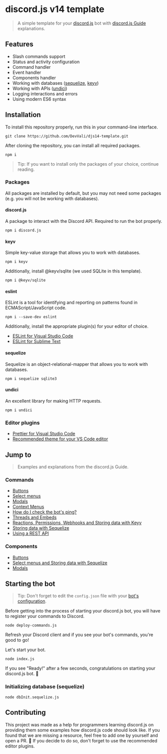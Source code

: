 # discord.js v14 template

> A simple template for your [discord.js](https://discord.js.org/) bot with [discord.js Guide](https://discordjs.guide/) explanations.

## Features

+ Slash commands support
+ Status and activity configuration
+ Command handler
+ Event handler
+ Components handler
+ Working with databases ([sequelize](https://sequelize.org/), [keyv](https://www.npmjs.com/package/keyv))
+ Working with APIs ([undici](https://www.npmjs.com/package/undici))
+ Logging interactions and errors
+ Using modern ES6 syntax

## Installation

To install this repository properly, run this in your command-line interface.

```
git clone https://github.com/DevVali/djs14-template.git
```

After cloning the repository, you can install all required packages.

```
npm i 
```

> Tip: If you want to install only the packages of your choice, continue reading.

### Packages

All packages are installed by default, but you may not need some packages (e.g. you will not be working with databases).

#### discord.js 

A package to interact with the Discord API. Required to run the bot properly.

```
npm i discord.js
```

#### keyv

Simple key-value storage that allows you to work with databases.

```
npm i keyv
```

Additionally, install @keyv/sqlite (we used SQLite in this template).

```
npm i @keyv/sqlite
```

#### eslint

ESLint is a tool for identifying and reporting on patterns found in ECMAScript/JavaScript code. 

```
npm i --save-dev eslint
```

Additionally, install the appropriate plugin(s) for your editor of choice.
+ [ESLint for Visual Studio Code](https://marketplace.visualstudio.com/items?itemName=dbaeumer.vscode-eslint)
+ [ESLint for Sublime Text](https://packagecontrol.io/packages/ESLint)

#### sequelize

Sequelize is an object-relational-mapper that allows you to work with databases.

```
npm i sequelize sqlite3
```

#### undici

An excellent library for making HTTP requests.

```
npm i undici
```

### Editor plugins

+ [Prettier for Visual Studio Code](https://marketplace.visualstudio.com/items?itemName=esbenp.prettier-vscode)
+ [Recommended theme for your VS Code editor](https://marketplace.visualstudio.com/items?itemName=ahmadawais.shades-of-purple)

## Jump to

> Examples and explanations from the discord.js Guide.

### Commands

+ [Buttons](https://github.com/DevVali/djs14-template/blob/7357cc3dadfcca6e011d43f6cc04bd56ea40a20a/commands/button.js)
+ [Select menus](https://github.com/DevVali/djs14-template/blob/7357cc3dadfcca6e011d43f6cc04bd56ea40a20a/commands/select.js)
+ [Modals](https://github.com/DevVali/djs14-template/blob/7357cc3dadfcca6e011d43f6cc04bd56ea40a20a/commands/question.js)
+ [Context Menus](https://github.com/DevVali/djs14-template/blob/7357cc3dadfcca6e011d43f6cc04bd56ea40a20a/commands/userid.js)
+ [How do I check the bot's ping?](https://github.com/DevVali/djs14-template/blob/7357cc3dadfcca6e011d43f6cc04bd56ea40a20a/commands/ping.js)
+ [Threads and Embeds](https://github.com/DevVali/djs14-template/blob/7357cc3dadfcca6e011d43f6cc04bd56ea40a20a/commands/thread.js)
+ [Reactions, Permissions, Webhooks and Storing data with Keyv](https://github.com/DevVali/djs14-template/blob/7357cc3dadfcca6e011d43f6cc04bd56ea40a20a/commands/uwu.js)
+ [Storing data with Sequelize](https://github.com/DevVali/djs14-template/blob/7357cc3dadfcca6e011d43f6cc04bd56ea40a20a/commands/show-preference.js)
+ [Using a REST API](https://github.com/DevVali/djs14-template/blob/7357cc3dadfcca6e011d43f6cc04bd56ea40a20a/commands/neko.js)

### Components 

+ [Buttons](https://github.com/DevVali/djs14-template/blob/4826e4e4f8a36adc33cb5b085e5818639457dab7/components/button.js)
+ [Select menus and Storing data with Sequelize](https://github.com/DevVali/djs14-template/blob/4826e4e4f8a36adc33cb5b085e5818639457dab7/components/preference.js)
+ [Modals](https://github.com/DevVali/djs14-template/blob/4826e4e4f8a36adc33cb5b085e5818639457dab7/components/question-modal.js)

## Starting the bot

> Tip: Don't forget to edit the `config.json` file with your [bot's configuration](https://discordjs.guide/preparations/setting-up-a-bot-application.html). 

Before getting into the process of starting your discord.js bot, you will have to register your commands to Discord.

```
node deploy-commands.js
```

Refresh your Discord client and if you see your bot's commands, you're good to go!

Let's start your bot.

```
node index.js
```

If you see "Ready!" after a few seconds, congratulations on starting your discord.js bot. 🎉 

### Initializing database (sequelize)

```
node dbInit.sequelize.js
```

## Contributing 

This project was made as a help for programmers learning discord.js on providing them some examples how discord.js code should look like. If you found that we are missing a resource, feel free to add one by yourself and open a PR. 💖 If you decide to do so, don't forget to use the recommended editor plugins.
